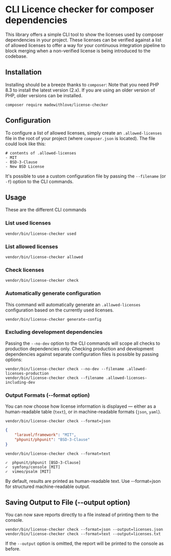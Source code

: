 # CLI Licence checker for composer dependencies
This library offers a simple CLI tool to show the licenses used by composer dependencies in your project.
These licenses can be verified against a list of allowed licenses to offer a way for your continuous integration
pipeline to block merging when a non-verified license is being introduced to the codebase.

## Installation
Installing should be a breeze thanks to `composer`:
Note that you need PHP 8.3 to install the latest version (2.x).
If you are using an older version of PHP, older versions can be installed.

```
composer require madewithlove/license-checker
```

## Configuration
To configure a list of allowed licenses, simply create an `.allowed-licenses` file in the root of your project (where `composer.json` is located).
The file could look like this:
```
# contents of .allowed-licenses
- MIT
- BSD-3-Clause
- New BSD License
```

It's possible to use a custom configuration file by passing the `--filename` (or `-f`) option to the CLI commands.

## Usage
These are the different CLI commands

### List used licenses
```
vendor/bin/license-checker used
```

### List allowed licenses
```
vendor/bin/license-checker allowed
```

### Check licenses
```
vendor/bin/license-checker check
```

### Automatically generate configuration
This command will automatically generate an `.allowed-licenses` configuration based on the currently used licenses.
```
vendor/bin/license-checker generate-config
```

### Excluding development dependencies
Passing the `--no-dev` option to the CLI commands will scope all checks to production dependencies only.
Checking production and development dependencies against separate configuration files is possible by passing options:
```
vendor/bin/license-checker check --no-dev --filename .allowed-licenses-production
vendor/bin/license-checker check --filename .allowed-licenses-including-dev
```

### Output Formats (--format option)
You can now choose how license information is displayed — either as a human-readable table (`text`), or in machine-readable formats (`json`, `yaml`).

```
vendor/bin/license-checker check --format=json
```

```json
{
    "laravel/framework": "MIT",
    "phpunit/phpunit": "BSD-3-Clause"
}

```

```
vendor/bin/license-checker check --format=text
```

```
✓  phpunit/phpunit [BSD-3-Clause]
✓  symfony/console [MIT]
✓  vimeo/psalm [MIT]
```

By default, results are printed as human-readable text.
Use --format=json for structured machine-readable output.

## Saving Output to File (--output option)

You can now save reports directly to a file instead of printing them to the console.
```
vendor/bin/license-checker check --format=json --output=licenses.json
vendor/bin/license-checker check --format=text --output=licenses.txt
```
If the `--output` option is omitted, the report will be printed to the console as before.